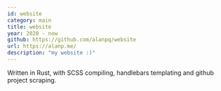 ```yaml
---
id: website
category: main
title: website
year: 2020 - now
github: https://github.com/alanpq/website
url: https://alanp.me/
description: "my website :)"
---
```

Written in Rust, with SCSS compiling, handlebars templating and github project scraping.